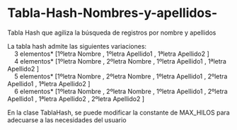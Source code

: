 # Tabla-Hash-Nombres-y-apellidos-
Tabla Hash que agiliza la búsqueda de registros por nombre y apellidos

La tabla hash admite las siguientes variaciones:<br>
&nbsp;&nbsp;&nbsp; 3 elementos* [1ºletra Nombre , 1ºletra Apellido1 , 1ªletra Apellido2 ]<br>
&nbsp;&nbsp;&nbsp; 4 elementos* [1ºletra Nombre , 2ºletra Nombre , 1ºletra Apellido1 , 1ªletra Apellido2 ]<br>
&nbsp;&nbsp;&nbsp; 5 elementos* [1ºletra Nombre , 2ºletra Nombre , 1ºletra Apellido1 , 2ºletra Apellido1 , 1ªletra Apellido2 ]<br>
&nbsp;&nbsp;&nbsp; 6 elementos* [1ºletra Nombre , 2ºletra Nombre , 1ºletra Apellido1 , 2ºletra Apellido1 , 1ªletra Apellido2 , 2ºletra Apellido2 ]<br>
    
En la clase TablaHash, se puede modificar la constante de MAX_HILOS para adecuarse a las necesidades del usuario

